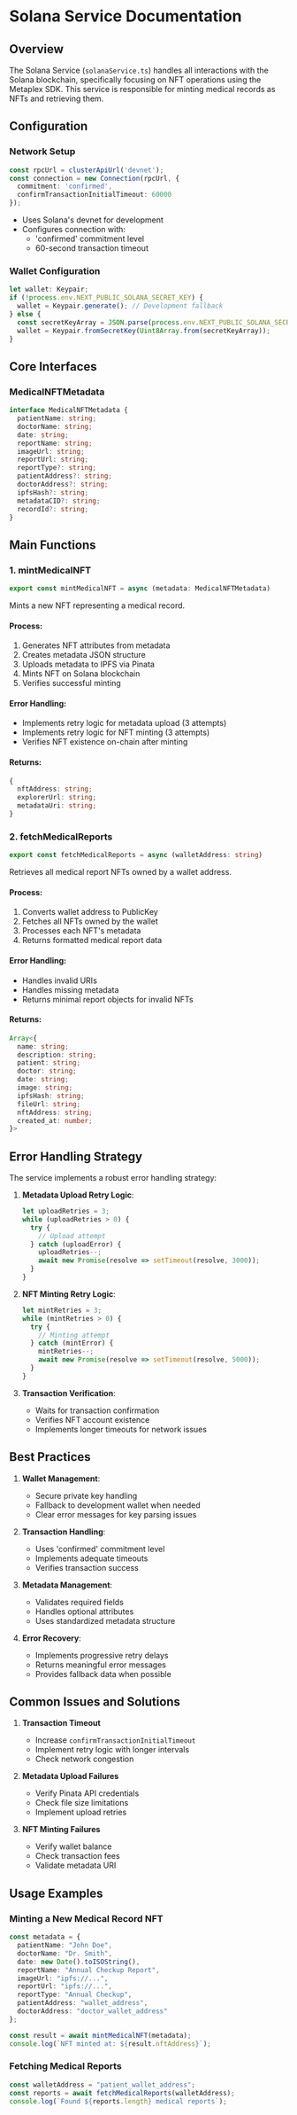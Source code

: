 # Solana Service Documentation

## Overview

The Solana Service (`solanaService.ts`) handles all interactions with the Solana blockchain, specifically focusing on NFT operations using the Metaplex SDK. This service is responsible for minting medical records as NFTs and retrieving them.

## Configuration

### Network Setup
```typescript
const rpcUrl = clusterApiUrl('devnet');
const connection = new Connection(rpcUrl, {
  commitment: 'confirmed',
  confirmTransactionInitialTimeout: 60000
});
```

- Uses Solana's devnet for development
- Configures connection with:
  - 'confirmed' commitment level
  - 60-second transaction timeout

### Wallet Configuration
```typescript
let wallet: Keypair;
if (!process.env.NEXT_PUBLIC_SOLANA_SECRET_KEY) {
  wallet = Keypair.generate(); // Development fallback
} else {
  const secretKeyArray = JSON.parse(process.env.NEXT_PUBLIC_SOLANA_SECRET_KEY);
  wallet = Keypair.fromSecretKey(Uint8Array.from(secretKeyArray));
}
```

## Core Interfaces

### MedicalNFTMetadata
```typescript
interface MedicalNFTMetadata {
  patientName: string;
  doctorName: string;
  date: string;
  reportName: string;
  imageUrl: string;
  reportUrl: string;
  reportType?: string;
  patientAddress?: string;
  doctorAddress?: string;
  ipfsHash?: string;
  metadataCID?: string;
  recordId?: string;
}
```

## Main Functions

### 1. mintMedicalNFT

```typescript
export const mintMedicalNFT = async (metadata: MedicalNFTMetadata)
```

Mints a new NFT representing a medical record.

#### Process:
1. Generates NFT attributes from metadata
2. Creates metadata JSON structure
3. Uploads metadata to IPFS via Pinata
4. Mints NFT on Solana blockchain
5. Verifies successful minting

#### Error Handling:
- Implements retry logic for metadata upload (3 attempts)
- Implements retry logic for NFT minting (3 attempts)
- Verifies NFT existence on-chain after minting

#### Returns:
```typescript
{
  nftAddress: string;
  explorerUrl: string;
  metadataUri: string;
}
```

### 2. fetchMedicalReports

```typescript
export const fetchMedicalReports = async (walletAddress: string)
```

Retrieves all medical report NFTs owned by a wallet address.

#### Process:
1. Converts wallet address to PublicKey
2. Fetches all NFTs owned by the wallet
3. Processes each NFT's metadata
4. Returns formatted medical report data

#### Error Handling:
- Handles invalid URIs
- Handles missing metadata
- Returns minimal report objects for invalid NFTs

#### Returns:
```typescript
Array<{
  name: string;
  description: string;
  patient: string;
  doctor: string;
  date: string;
  image: string;
  ipfsHash: string;
  fileUrl: string;
  nftAddress: string;
  created_at: number;
}>
```

## Error Handling Strategy

The service implements a robust error handling strategy:

1. **Metadata Upload Retry Logic**:
   ```typescript
   let uploadRetries = 3;
   while (uploadRetries > 0) {
     try {
       // Upload attempt
     } catch (uploadError) {
       uploadRetries--;
       await new Promise(resolve => setTimeout(resolve, 3000));
     }
   }
   ```

2. **NFT Minting Retry Logic**:
   ```typescript
   let mintRetries = 3;
   while (mintRetries > 0) {
     try {
       // Minting attempt
     } catch (mintError) {
       mintRetries--;
       await new Promise(resolve => setTimeout(resolve, 5000));
     }
   }
   ```

3. **Transaction Verification**:
   - Waits for transaction confirmation
   - Verifies NFT account existence
   - Implements longer timeouts for network issues

## Best Practices

1. **Wallet Management**:
   - Secure private key handling
   - Fallback to development wallet when needed
   - Clear error messages for key parsing issues

2. **Transaction Handling**:
   - Uses 'confirmed' commitment level
   - Implements adequate timeouts
   - Verifies transaction success

3. **Metadata Management**:
   - Validates required fields
   - Handles optional attributes
   - Uses standardized metadata structure

4. **Error Recovery**:
   - Implements progressive retry delays
   - Returns meaningful error messages
   - Provides fallback data when possible

## Common Issues and Solutions

1. **Transaction Timeout**
   - Increase `confirmTransactionInitialTimeout`
   - Implement retry logic with longer intervals
   - Check network congestion

2. **Metadata Upload Failures**
   - Verify Pinata API credentials
   - Check file size limitations
   - Implement upload retries

3. **NFT Minting Failures**
   - Verify wallet balance
   - Check transaction fees
   - Validate metadata URI

## Usage Examples

### Minting a New Medical Record NFT
```typescript
const metadata = {
  patientName: "John Doe",
  doctorName: "Dr. Smith",
  date: new Date().toISOString(),
  reportName: "Annual Checkup Report",
  imageUrl: "ipfs://...",
  reportUrl: "ipfs://...",
  reportType: "Annual Checkup",
  patientAddress: "wallet_address",
  doctorAddress: "doctor_wallet_address"
};

const result = await mintMedicalNFT(metadata);
console.log(`NFT minted at: ${result.nftAddress}`);
```

### Fetching Medical Reports
```typescript
const walletAddress = "patient_wallet_address";
const reports = await fetchMedicalReports(walletAddress);
console.log(`Found ${reports.length} medical reports`);
```